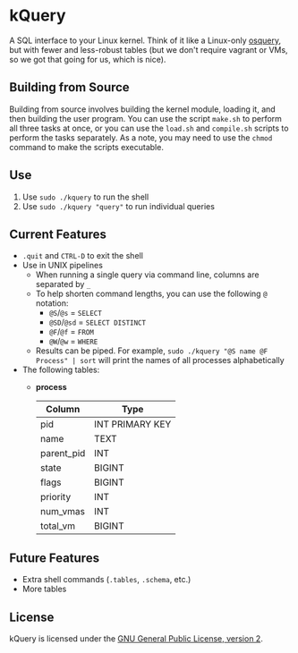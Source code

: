 kQuery
======

A SQL interface to your Linux kernel. Think of it like a Linux-only [osquery](http://osquery.io), but with fewer and less-robust tables (but we don't require vagrant or VMs, so we got that going for us, which is nice).

## Building from Source
Building from source involves building the kernel module, loading it, and then building the user program. You can use the script `make.sh` to perform all three tasks at once, or you can use the `load.sh` and `compile.sh` scripts to perform the tasks separately. As a note, you may need to use the `chmod` command to make the scripts executable. 
## Use
1. Use `sudo ./kquery` to run the shell
2. Use `sudo ./kquery "query"` to run individual queries

## Current Features
  * `.quit` and `CTRL-D` to exit the shell
  * Use in UNIX pipelines
      * When running a single query via command line, columns are separated by `_`
      * To help shorten command lengths, you can use the following `@` notation:
          * `@S`/`@s`   = `SELECT`
          * `@SD`/`@sd` = `SELECT DISTINCT`
          * `@F`/`@f`   = `FROM`
          * `@W`/`@w`   = `WHERE`
      * Results can be piped. For example, `sudo ./kquery "@S name @F Process" | sort` will print the names of all processes alphabetically
  * The following tables:
      * **process**
    
          Column     | Type
          ---------- | ----
          pid        | INT PRIMARY KEY
          name       | TEXT
          parent_pid | INT
          state      | BIGINT
          flags      | BIGINT
          priority   | INT
          num_vmas   | INT
          total_vm   | BIGINT

## Future Features
* Extra shell commands (`.tables`, `.schema`, etc.)
* More tables

## License
kQuery is licensed under the [GNU General Public License, version 2](https://www.gnu.org/licenses/gpl-2.0.html).
